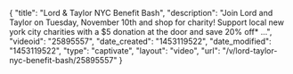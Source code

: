 {
    "title": "Lord & Taylor NYC Benefit Bash",
    "description": "Join Lord and Taylor on Tuesday, November 10th and shop for charity! Support local new york city charities with a $5 donation at the door and save 20% off* ...",
    "videoid": "25895557",
    "date_created": "1453119522",
    "date_modified": "1453119522",
    "type": "captivate",
    "layout": "video",
    "url": "\/v\/lord-taylor-nyc-benefit-bash\/25895557"
}